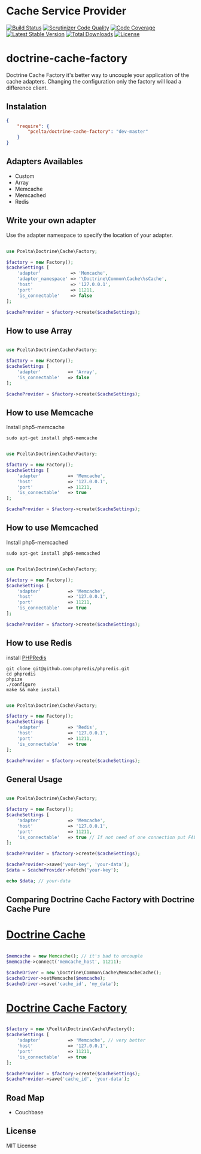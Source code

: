 # Cache Service Provider
[![Build Status](https://img.shields.io/travis/pcelta/doctrine-cache-factory/master.svg?style=flat-square)](https://travis-ci.org/pcelta/doctrine-cache-factory)
[![Scrutinizer Code Quality](https://img.shields.io/scrutinizer/g/pcelta/doctrine-cache-factory/master.svg?style=flat-square)](https://scrutinizer-ci.com/g/pcelta/doctrine-cache-factory/?branch=master)
[![Code Coverage](https://img.shields.io/scrutinizer/coverage/g/pcelta/doctrine-cache-factory/master.svg?style=flat-square)](https://scrutinizer-ci.com/g/pcelta/doctrine-cache-factory/?branch=master)
[![Latest Stable Version](https://img.shields.io/packagist/v/pcelta/doctrine-cache-factory.svg?style=flat-square)](https://packagist.org/packages/pcelta/doctrine-cache-factory)
[![Total Downloads](https://img.shields.io/packagist/dt/pcelta/doctrine-cache-factory.svg?style=flat-square)](https://packagist.org/packages/pcelta/doctrine-cache-factory)
[![License](https://img.shields.io/packagist/l/pcelta/doctrine-cache-factory.svg?style=flat-square)](https://packagist.org/packages/pcelta/doctrine-cache-factory)

# doctrine-cache-factory
Doctrine Cache Factory it's better way to uncouple your application of the cache adapters. Changing the configuration only the factory will load a difference client.

## Instalation

```json
{
    "require": {
        "pcelta/doctrine-cache-factory": "dev-master"
    }
}
```

## Adapters Availables

- Custom
- Array
- Memcache
- Memcached
- Redis


## Write your own adapter
Use the adapter namespace to specify the location of your adapter.
```php

use Pcelta\Doctrine\Cache\Factory;

$factory = new Factory();
$cacheSettings [
    'adapter'           => 'Memcache',
    'adapter_namespace' => '\Doctrine\Common\Cache\%sCache',
    'host'              => '127.0.0.1',
    'port'              => 11211,
    'is_connectable'    => false
];

$cacheProvider = $factory->create($cacheSettings);

```


## How to use Array

```php

use Pcelta\Doctrine\Cache\Factory;

$factory = new Factory();
$cacheSettings [
    'adapter'          => 'Array',
    'is_connectable'   => false
];

$cacheProvider = $factory->create($cacheSettings);

```


## How to use Memcache

Install php5-memcache

~~~
sudo apt-get install php5-memcache

~~~

```php

use Pcelta\Doctrine\Cache\Factory;

$factory = new Factory();
$cacheSettings [
    'adapter'          => 'Memcache',
    'host'             => '127.0.0.1',
    'port'             => 11211,
    'is_connectable'   => true
];

$cacheProvider = $factory->create($cacheSettings);

```


## How to use Memcached

Install php5-memcached

~~~
sudo apt-get install php5-memcached

~~~


```php

use Pcelta\Doctrine\Cache\Factory;

$factory = new Factory();
$cacheSettings [
    'adapter'          => 'Memcache',
    'host'             => '127.0.0.1',
    'port'             => 11211,
    'is_connectable'   => true
];

$cacheProvider = $factory->create($cacheSettings);

```


## How to use Redis

install [PHPRedis](https://github.com/phpredis/phpredis)

~~~
git clone git@github.com:phpredis/phpredis.git
cd phpredis
phpize
./configure
make && make install
~~~


```php

use Pcelta\Doctrine\Cache\Factory;

$factory = new Factory();
$cacheSettings [
    'adapter'          => 'Redis',
    'host'             => '127.0.0.1',
    'port'             => 11211,
    'is_connectable'   => true
];

$cacheProvider = $factory->create($cacheSettings);

```

## General Usage

```php

use Pcelta\Doctrine\Cache\Factory;

$factory = new Factory();
$cacheSettings [
    'adapter'          => 'Memcache',
    'host'             => '127.0.0.1',
    'port'             => 11211,
    'is_connectable'   => true // If not need of one connection put FALSE
];

$cacheProvider = $factory->create($cacheSettings);

$cacheProvider->save('your-key', 'your-data');
$data = $cacheProvider->fetch('your-key');

echo $data; // your-data

```


## Comparing Doctrine Cache Factory with Doctrine Cache Pure

# [Doctrine Cache](http://doctrine-orm.readthedocs.org/en/latest/reference/caching.html)

```php

$memcache = new Memcache(); // it's bad to uncouple
$memcache->connect('memcache_host', 11211);

$cacheDriver = new \Doctrine\Common\Cache\MemcacheCache();
$cacheDriver->setMemcache($memcache);
$cacheDriver->save('cache_id', 'my_data');

```


# [Doctrine Cache Factory](https://github.com/pcelta/doctrine-cache-factory)

```php

$factory = new \Pcelta\Doctrine\Cache\Factory();
$cacheSettings [
    'adapter'          => 'Memcache', // very better
    'host'             => '127.0.0.1',
    'port'             => 11211,
    'is_connectable'   => true
];

$cacheProvider = $factory->create($cacheSettings); 
$cacheProvider->save('cache_id', 'your-data');

```

## Road Map

- Couchbase

## License

MIT License
